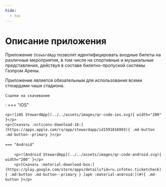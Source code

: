 ```yaml
---
hide:
  - toc
---
```


# Описание приложения

Приложение `StewardApp` позволят идентифицировать входные билеты на различные мероприятия, в том числе на спортивные и музыкальные представления, действуя в составе билетно-пропуской системы Газпром Арены.

Приложение является обязательным для использования всеми стюардами чаши стадиона.

`Ссылки на скачивание`

:   === "iOS"

    <p>![iOS StewardApp](../../assets/images/qr-code-ios.svg){ width="200" }</p>
    <p>[Скачать :octicons-download-16:](https://apps.apple.com/ru/app/stewardapp/id1591816993){ .md-button .md-button--primary }</p>

    === "Android"

        <p>![Android StewardApp](../../assets/images/qr-code-android.svg){ width="200" }</p>
        <p>[Скачать :material-download-box:](https://play.google.com/store/apps/details?id=ru.infotec.ticketcheck){ .md-button .md-button--primary } [apk :material-android:](#){ .md-button }</p>
